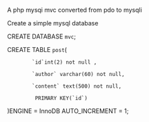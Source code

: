 
A php mysqi mvc converted from pdo to mysqli 


Create a simple mysql database

CREATE DATABASE `mvc`;

CREATE TABLE `post`(

            `id`int(2) not null ,
            
            `author` varchar(60) not null,
            
            `content` text(500) not null,
            
             PRIMARY KEY(`id`)
)ENGINE = InnoDB AUTO_INCREMENT = 1;



